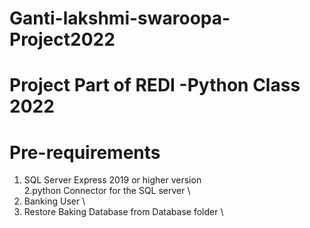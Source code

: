 # Ganti-lakshmi-swaroopa-Project2022
# Project Part of REDI -Python Class 2022

# Pre-requirements
 1. SQL Server Express 2019 or higher version \
 2.python Connector for the SQL server \
 3. Banking User \
 4. Restore Baking Database from Database folder \
  
  
